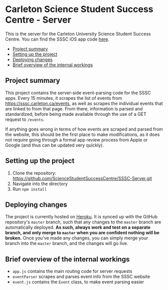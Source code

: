 # <!-- omit in toc --> Carleton Science Student Success Centre - Server

This is the server for the Carleton University Science Student Success Centre. You can find the SSSC iOS app code [here](https://github.com/ScienceStudentSuccessCentre/SSSC-iOS-App).

- [Project summary](#project-summary)
- [Setting up the project](#setting-up-the-project)
- [Deploying changes](#deploying-changes)
- [Brief overview of the internal workings](#brief-overview-of-the-internal-workings)

## Project summary

This project contains the server-side event-parsing code for the SSSC apps. Every 15 minutes, it scrapes the list of events from https://sssc.carleton.ca/events, as well as scrapes the individual events that are linked to from that page. From there, information is parsed and standardized, before being made available through the use of a GET request to `/events`.

If anything goes wrong in terms of how events are scraped and parsed from the website, this should be the first place to make modifications, as it does not require going through a formal app review process from Apple or Google (and thus can be updated very quickly).

## Setting up the project

1. Clone the repository: https://github.com/ScienceStudentSuccessCentre/SSSC-Server.git
2. Navigate into the directory
3. Run `npm install`

## Deploying changes

The project is currently hosted on [Heroku](https://www.heroku.com). It is synced up with the GitHub repository's `master` branch, such that any changes to the `master` branch are automatically deployed. **As such, always work and test on a separate branch, and only merge to `master` when you are confident nothing will be broken.** Once you've made any changes, you can simply merge your branch into the `master` branch, and the changes will go live.

## Brief overview of the internal workings

- `app.js` contains the main routing code for server requests
- `eventParser` scrapes and parses event info from the SSSC website
- `event.js` contains the `Event` class, to make event parsing easier
